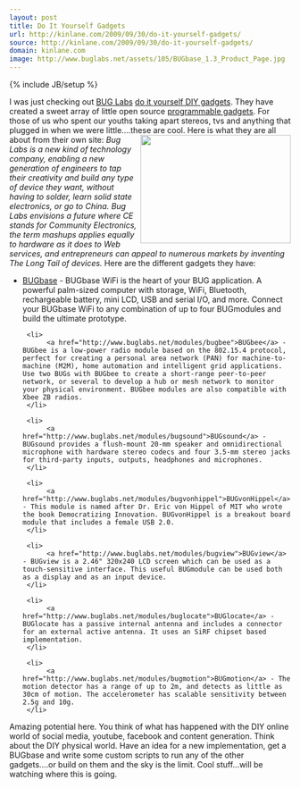 ```yaml
---
layout: post
title: Do It Yourself Gadgets
url: http://kinlane.com/2009/09/30/do-it-yourself-gadgets/
source: http://kinlane.com/2009/09/30/do-it-yourself-gadgets/
domain: kinlane.com
image: http://www.buglabs.net/assets/105/BUGbase_1.3_Product_Page.jpg
---
```

{% include JB/setup %}<p>
     I was just checking out <a href="http://www.buglabs.net/">BUG Labs</a> <a href="http://www.buglabs.net/">do it yourself DIY gadgets</a>. They have created a sweet array of little open source <a href="http://www.buglabs.net/products">programmable gadgets</a>. For those of us who spent our youths taking apart stereos, tvs and anything that plugged in when we were little....these are cool.<img title="BUGbase"
        src="http://www.buglabs.net/assets/105/BUGbase_1.3_Product_Page.jpg"
        alt=""
        width="269"
        height="194"
        align="right" /> Here is what they are all about from their own site: <em>Bug Labs is a new kind of technology company, enabling a new generation of engineers to tap their creativity and build any type of device they want, without having to solder, learn solid state electronics, or go to China. Bug Labs envisions a future where CE stands for Community Electronics, the term mashups applies equally to hardware as it does to Web services, and entrepreneurs can appeal to numerous markets by inventing The Long Tail of devices.</em> Here are the different gadgets they have:
</p>

<ul class="mainlist">
     <li>
          <a href="http://www.buglabs.net/bugbase">BUGbase</a> - BUGbase WiFi is the heart of your BUG application. A powerful palm-sized computer with storage, WiFi, Bluetooth, rechargeable battery, mini LCD, USB and serial I/O, and more. Connect your BUGbase WiFi to any combination of up to four BUGmodules and build the ultimate prototype.
     </li>

     <li>
          <a href="http://www.buglabs.net/modules/bugbee">BUGbee</a> - BUGbee is a low-power radio module based on the 802.15.4 protocol, perfect for creating a personal area network (PAN) for machine-to-machine (M2M), home automation and intelligent grid applications. Use two BUGs with BUGbee to create a short-range peer-to-peer network, or several to develop a hub or mesh network to monitor your physical environment. BUGbee modules are also compatible with Xbee ZB radios.
     </li>

     <li>
          <a href="http://www.buglabs.net/modules/bugsound">BUGsound</a> - BUGsound provides a flush-mount 20-mm speaker and omnidirectional microphone with hardware stereo codecs and four 3.5-mm stereo jacks for third-party inputs, outputs, headphones and microphones.
     </li>

     <li>
          <a href="http://www.buglabs.net/modules/bugvonhippel">BUGvonHippel</a> - This module is named after Dr. Eric von Hippel of MIT who wrote the book Democratizing Innovation. BUGvonHippel is a breakout board module that includes a female USB 2.0.
     </li>

     <li>
          <a href="http://www.buglabs.net/modules/bugview">BUGview</a> - BUGview is a 2.46" 320x240 LCD screen which can be used as a touch-sensitive interface. This useful BUGmodule can be used both as a display and as an input device.
     </li>

     <li>
          <a href="http://www.buglabs.net/modules/buglocate">BUGlocate</a> - BUGlocate has a passive internal antenna and includes a connector for an external active antenna. It uses an SiRF chipset based implementation.
     </li>

     <li>
          <a href="http://www.buglabs.net/modules/bugmotion">BUGmotion</a> - The motion detector has a range of up to 2m, and detects as little as 30cm of motion. The accelerometer has scalable sensitivity between 2.5g and 10g.
     </li>
</ul>

<p>
     Amazing potential here. You think of what has happened with the DIY online world of social media, youtube, facebook and content generation. Think about the DIY physical world. Have an idea for a new implementation, get a BUGbase and write some custom scripts to run any of the other gadgets....or build on them and the sky is the limit. Cool stuff...will be watching where this is going.
</p>